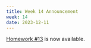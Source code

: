 ```yaml
---
title: Week 14 Announcement
week: 14
date: 2023-12-11
---
```


[Homework #13](https://basics.sjtu.edu.cn/~yangqizhe/pdf/algo2023w/homework/Algo-hw13.pdf) is now available. 

